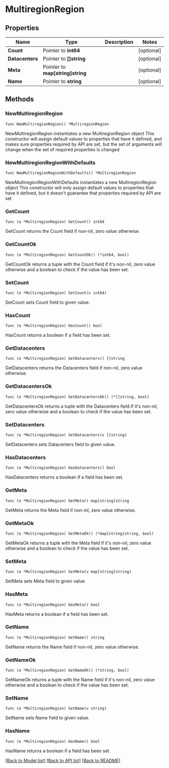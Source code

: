 # MultiregionRegion

## Properties

Name | Type | Description | Notes
------------ | ------------- | ------------- | -------------
**Count** | Pointer to **int64** |  | [optional] 
**Datacenters** | Pointer to **[]string** |  | [optional] 
**Meta** | Pointer to **map[string]string** |  | [optional] 
**Name** | Pointer to **string** |  | [optional] 

## Methods

### NewMultiregionRegion

`func NewMultiregionRegion() *MultiregionRegion`

NewMultiregionRegion instantiates a new MultiregionRegion object
This constructor will assign default values to properties that have it defined,
and makes sure properties required by API are set, but the set of arguments
will change when the set of required properties is changed

### NewMultiregionRegionWithDefaults

`func NewMultiregionRegionWithDefaults() *MultiregionRegion`

NewMultiregionRegionWithDefaults instantiates a new MultiregionRegion object
This constructor will only assign default values to properties that have it defined,
but it doesn't guarantee that properties required by API are set

### GetCount

`func (o *MultiregionRegion) GetCount() int64`

GetCount returns the Count field if non-nil, zero value otherwise.

### GetCountOk

`func (o *MultiregionRegion) GetCountOk() (*int64, bool)`

GetCountOk returns a tuple with the Count field if it's non-nil, zero value otherwise
and a boolean to check if the value has been set.

### SetCount

`func (o *MultiregionRegion) SetCount(v int64)`

SetCount sets Count field to given value.

### HasCount

`func (o *MultiregionRegion) HasCount() bool`

HasCount returns a boolean if a field has been set.

### GetDatacenters

`func (o *MultiregionRegion) GetDatacenters() []string`

GetDatacenters returns the Datacenters field if non-nil, zero value otherwise.

### GetDatacentersOk

`func (o *MultiregionRegion) GetDatacentersOk() (*[]string, bool)`

GetDatacentersOk returns a tuple with the Datacenters field if it's non-nil, zero value otherwise
and a boolean to check if the value has been set.

### SetDatacenters

`func (o *MultiregionRegion) SetDatacenters(v []string)`

SetDatacenters sets Datacenters field to given value.

### HasDatacenters

`func (o *MultiregionRegion) HasDatacenters() bool`

HasDatacenters returns a boolean if a field has been set.

### GetMeta

`func (o *MultiregionRegion) GetMeta() map[string]string`

GetMeta returns the Meta field if non-nil, zero value otherwise.

### GetMetaOk

`func (o *MultiregionRegion) GetMetaOk() (*map[string]string, bool)`

GetMetaOk returns a tuple with the Meta field if it's non-nil, zero value otherwise
and a boolean to check if the value has been set.

### SetMeta

`func (o *MultiregionRegion) SetMeta(v map[string]string)`

SetMeta sets Meta field to given value.

### HasMeta

`func (o *MultiregionRegion) HasMeta() bool`

HasMeta returns a boolean if a field has been set.

### GetName

`func (o *MultiregionRegion) GetName() string`

GetName returns the Name field if non-nil, zero value otherwise.

### GetNameOk

`func (o *MultiregionRegion) GetNameOk() (*string, bool)`

GetNameOk returns a tuple with the Name field if it's non-nil, zero value otherwise
and a boolean to check if the value has been set.

### SetName

`func (o *MultiregionRegion) SetName(v string)`

SetName sets Name field to given value.

### HasName

`func (o *MultiregionRegion) HasName() bool`

HasName returns a boolean if a field has been set.


[[Back to Model list]](../README.md#documentation-for-models) [[Back to API list]](../README.md#documentation-for-api-endpoints) [[Back to README]](../README.md)


